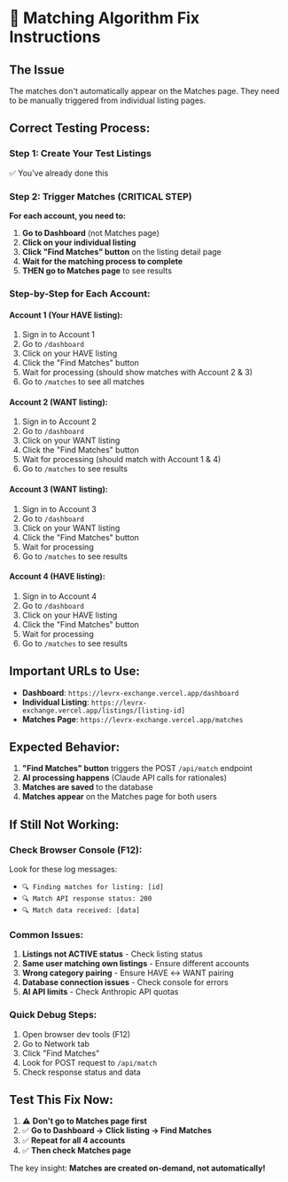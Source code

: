 # 🔧 Matching Algorithm Fix Instructions

## The Issue
The matches don't automatically appear on the Matches page. They need to be manually triggered from individual listing pages.

## Correct Testing Process:

### Step 1: Create Your Test Listings
✅ You've already done this

### Step 2: Trigger Matches (CRITICAL STEP)
**For each account, you need to:**

1. **Go to Dashboard** (not Matches page)
2. **Click on your individual listing**
3. **Click "Find Matches" button** on the listing detail page
4. **Wait for the matching process to complete**
5. **THEN go to Matches page** to see results

### Step-by-Step for Each Account:

#### Account 1 (Your HAVE listing):
1. Sign in to Account 1
2. Go to `/dashboard`
3. Click on your HAVE listing
4. Click the "Find Matches" button
5. Wait for processing (should show matches with Account 2 & 3)
6. Go to `/matches` to see all matches

#### Account 2 (WANT listing):
1. Sign in to Account 2
2. Go to `/dashboard`
3. Click on your WANT listing
4. Click the "Find Matches" button
5. Wait for processing (should match with Account 1 & 4)
6. Go to `/matches` to see results

#### Account 3 (WANT listing):
1. Sign in to Account 3
2. Go to `/dashboard`
3. Click on your WANT listing
4. Click the "Find Matches" button
5. Wait for processing
6. Go to `/matches` to see results

#### Account 4 (HAVE listing):
1. Sign in to Account 4
2. Go to `/dashboard`
3. Click on your HAVE listing
4. Click the "Find Matches" button
5. Wait for processing
6. Go to `/matches` to see results

## Important URLs to Use:

- **Dashboard**: `https://levrx-exchange.vercel.app/dashboard`
- **Individual Listing**: `https://levrx-exchange.vercel.app/listings/[listing-id]`
- **Matches Page**: `https://levrx-exchange.vercel.app/matches`

## Expected Behavior:

1. **"Find Matches" button** triggers the POST `/api/match` endpoint
2. **AI processing happens** (Claude API calls for rationales)
3. **Matches are saved** to the database
4. **Matches appear** on the Matches page for both users

## If Still Not Working:

### Check Browser Console (F12):
Look for these log messages:
- `🔍 Finding matches for listing: [id]`
- `🔍 Match API response status: 200`
- `🔍 Match data received: [data]`

### Common Issues:
1. **Listings not ACTIVE status** - Check listing status
2. **Same user matching own listings** - Ensure different accounts
3. **Wrong category pairing** - Ensure HAVE ↔ WANT pairing
4. **Database connection issues** - Check console for errors
5. **AI API limits** - Check Anthropic API quotas

### Quick Debug Steps:
1. Open browser dev tools (F12)
2. Go to Network tab
3. Click "Find Matches"
4. Look for POST request to `/api/match`
5. Check response status and data

## Test This Fix Now:

1. ⚠️ **Don't go to Matches page first**
2. ✅ **Go to Dashboard → Click listing → Find Matches**
3. ✅ **Repeat for all 4 accounts**
4. ✅ **Then check Matches page**

The key insight: **Matches are created on-demand, not automatically!**